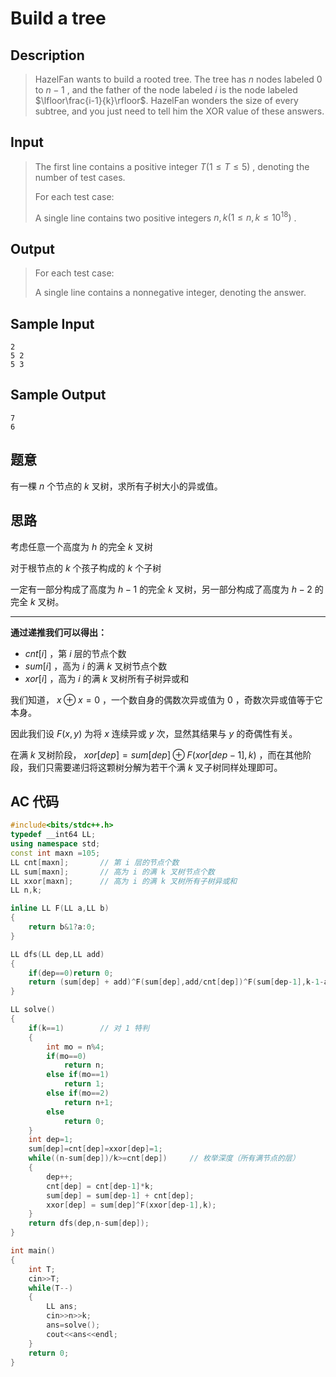 # Build a tree

## **Description**

> HazelFan wants to build a rooted tree. The tree has $n$ nodes labeled $0$ to $n−1$ , and the father of the node labeled $i$ is the node labeled $\lfloor\frac{i-1}{k}\rfloor$. HazelFan wonders the size of every subtree, and you just need to tell him the XOR value of these answers.



## **Input**

> The first line contains a positive integer $T(1≤T≤5)$ , denoting the number of test cases.
>
> For each test case:
>
> A single line contains two positive integers $n,k(1≤n,k≤10^{18})$ .



## **Output**

> For each test case:
>
> A single line contains a nonnegative integer, denoting the answer.



## **Sample Input**

    2
    5 2
    5 3



## **Sample Output**

    7
    6


## **题意**

有一棵 $n$ 个节点的 $k$ 叉树，求所有子树大小的异或值。



## **思路**

考虑任意一个高度为 $h$ 的完全 $k$ 叉树

对于根节点的 $k$ 个孩子构成的 $k$ 个子树

一定有一部分构成了高度为 $h-1$ 的完全 $k$ 叉树，另一部分构成了高度为 $h-2$ 的完全 $k$ 叉树。

---

**通过递推我们可以得出：**

- $cnt[i]$ ，第 $i$ 层的节点个数
- $sum[i]$ ，高为 $i$ 的满 $k$ 叉树节点个数
- $xor[i]$ ，高为 $i$ 的满 $k$ 叉树所有子树异或和

我们知道， $x\oplus x=0$ ，一个数自身的偶数次异或值为 $0$ ，奇数次异或值等于它本身。

因此我们设 $F(x,y)$ 为将 $x$ 连续异或 $y$ 次，显然其结果与 $y$ 的奇偶性有关。

在满 $k$ 叉树阶段， $xor[dep]=sum[dep]\oplus F(xor[dep-1],k)$ ，而在其他阶段，我们只需要递归将这颗树分解为若干个满 $k$ 叉子树同样处理即可。



## **AC 代码**

```cpp
#include<bits/stdc++.h>
typedef __int64 LL;
using namespace std;
const int maxn =105;
LL cnt[maxn];       // 第 i 层的节点个数
LL sum[maxn];       // 高为 i 的满 k 叉树节点个数
LL xxor[maxn];      // 高为 i 的满 k 叉树所有子树异或和
LL n,k;

inline LL F(LL a,LL b)
{
    return b&1?a:0;
}

LL dfs(LL dep,LL add)
{
    if(dep==0)return 0;
    return (sum[dep] + add)^F(sum[dep],add/cnt[dep])^F(sum[dep-1],k-1-add/cnt[dep])^dfs(dep-1,add%cnt[dep]);
}

LL solve()
{
    if(k==1)        // 对 1 特判
    {
        int mo = n%4;
        if(mo==0)
            return n;
        else if(mo==1)
            return 1;
        else if(mo==2)
            return n+1;
        else
            return 0;
    }
    int dep=1;
    sum[dep]=cnt[dep]=xxor[dep]=1;
    while((n-sum[dep])/k>=cnt[dep])     // 枚举深度（所有满节点的层）
    {
        dep++;
        cnt[dep] = cnt[dep-1]*k;
        sum[dep] = sum[dep-1] + cnt[dep];
        xxor[dep] = sum[dep]^F(xxor[dep-1],k);
    }
    return dfs(dep,n-sum[dep]);
}

int main()
{
    int T;
    cin>>T;
    while(T--)
    {
        LL ans;
        cin>>n>>k;
        ans=solve();
        cout<<ans<<endl;
    }
    return 0;
}
```

